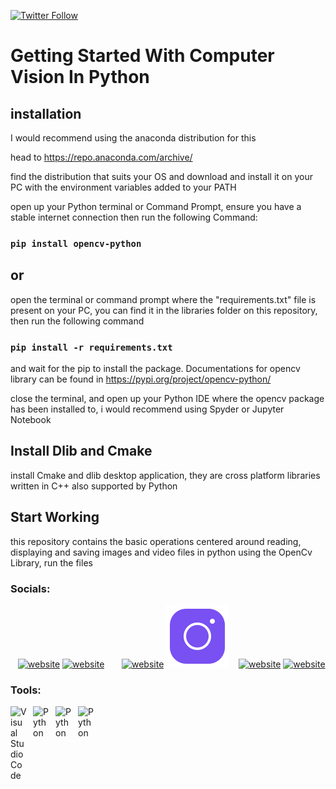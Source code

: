 [![Twitter Follow](https://img.shields.io/twitter/follow/towbbie?color=1DA1F2&logo=twitter&style=for-the-badge)](https://twitter.com/intent/follow?original_referer=https%3A%2F%2Fgithub.com%towbbie&screen_name=towbbie)




# Getting Started With Computer Vision In Python

## installation
I would recommend using the anaconda distribution for this

head to https://repo.anaconda.com/archive/

find the distribution that suits your OS and download and install it on your PC with the environment variables added to your PATH

open up your Python terminal or Command Prompt, ensure you have a stable internet connection then run the following Command:
### `pip install opencv-python`

## or
open the terminal or command prompt where the "requirements.txt" file is present on your PC, you can find it in the libraries folder on this repository, then run the following command

### `pip install -r requirements.txt`

 and wait for the pip to install the package. Documentations for opencv library can be found in https://pypi.org/project/opencv-python/

close the terminal, and open up your Python IDE where the opencv package has been installed to, i would recommend using Spyder or Jupyter Notebook


## Install Dlib and Cmake
install Cmake and dlib desktop application, they are cross platform libraries written in C++ also supported by Python


## Start Working
this repository contains the basic operations centered around reading, displaying and saving images and video files in python using the OpenCv Library, run the files

### Socials:

&nbsp;&nbsp;
[![website](https://github.com/tobyyosoba777/tobyyosoba777/blob/main/img/twitter-light.svg)](https://twitter.com/towbbie#gh-light-mode-only)
[![website](https://github.com/tobyyosoba777/tobyyosoba777/blob/main/img/twitter-dark.svg)](https://twitter.com/towbbie#gh-dark-mode-only)
&nbsp;&nbsp;
&nbsp;&nbsp;
[![website](https://github.com/tobyyosoba777/tobyyosoba777/blob/main/img/instagram-light.svg)](https://instagram.com/toby_osoba#gh-light-mode-only)
[![website](./img/instagram-dark.svg)](https://instagram.com/toby_osoba#gh-dark-mode-only)
&nbsp;&nbsp;
[![website](https://github.com/tobyyosoba777/tobyyosoba777/blob/main/img/stack-overflow-light.svg)](https://stackoverflow.com/users/17608129/toby#gh-light-mode-only)
[![website](https://github.com/tobyyosoba777/tobyyosoba777/blob/main/img/stackoverflow-dark.svg)](https://stackoverflow.com/users/17608129/toby#gh-dark-mode-only)





### Tools:

[<img align="left" alt="Visual Studio Code" width="26px" src="https://cdn.jsdelivr.net/gh/devicons/devicon/icons/vscode/vscode-original.svg" style="padding-right:10px;" />][vscode]
[<img align="left" alt="Python" width="26px" src="https://cdn.jsdelivr.net/gh/devicons/devicon/icons/python/python-original.svg" style="padding-right:10px;" />][Python]
[<img align="left" alt="Python" width="26px" src="https://cdn.jsdelivr.net/gh/devicons/devicon/icons/opencv/opencv-original.svg" style="padding-right:10px;" />][OpenCv]
[<img align="left" alt="Python" width="26px" src="https://cdn.jsdelivr.net/gh/devicons/devicon/icons/jupyter/jupyter-original-wordmark.svg" style="padding-right:10px;" />][jupyter]

<br />
<br />

[vscode]: https://code.visualstudio.com
[Python]: https://www.python.org/
[OpenCv]: https://opencv.org/
[jupyter]: jupyter.org
